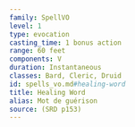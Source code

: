 ```yaml
---
family: SpellVO
level: 1
type: evocation
casting_time: 1 bonus action
range: 60 feet
components: V
duration: Instantaneous
classes: Bard, Cleric, Druid
id: spells_vo.md#healing-word
title: Healing Word
alias: Mot de guérison
source: (SRD p153)
---
```


